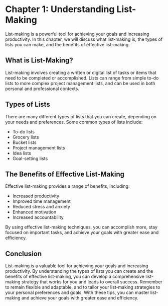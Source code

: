 Chapter 1: Understanding List-Making
====================================

List-making is a powerful tool for achieving your goals and increasing productivity. In this chapter, we will discuss what list-making is, the types of lists you can make, and the benefits of effective list-making.

What is List-Making?
--------------------

List-making involves creating a written or digital list of tasks or items that need to be completed or accomplished. Lists can range from simple to-do lists to more complex project management lists, and can be used in both personal and professional contexts.

Types of Lists
--------------

There are many different types of lists that you can create, depending on your needs and preferences. Some common types of lists include:

* To-do lists
* Grocery lists
* Bucket lists
* Project management lists
* Idea lists
* Goal-setting lists

The Benefits of Effective List-Making
-------------------------------------

Effective list-making provides a range of benefits, including:

* Increased productivity
* Improved time management
* Reduced stress and anxiety
* Enhanced motivation
* Increased accountability

By using effective list-making techniques, you can accomplish more, stay focused on important tasks, and achieve your goals with greater ease and efficiency.

Conclusion
----------

List-making is a valuable tool for achieving your goals and increasing productivity. By understanding the types of lists you can create and the benefits of effective list-making, you can develop a comprehensive list-making strategy that works for you and leads to overall success. Remember to remain flexible and adaptable, and to tailor your list-making strategies to your personal preferences and goals. With these tips, you can master list-making and achieve your goals with greater ease and efficiency.
